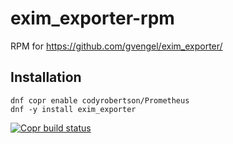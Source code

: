 # exim_exporter-rpm

RPM for https://github.com/gvengel/exim_exporter/

## Installation

```shell
dnf copr enable codyrobertson/Prometheus
dnf -y install exim_exporter
```

[![Copr build status](https://copr.fedorainfracloud.org/coprs/codyrobertson/Prometheus/package/exim_exporter/status_image/last_build.png)](https://copr.fedorainfracloud.org/coprs/codyrobertson/Prometheus/package/exim_exporter/)
